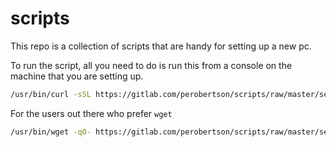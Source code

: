 # scripts

This repo is a collection of scripts that are handy for setting up a new pc.

To run the script, all you need to do is run this from a console on the machine that you are setting up.
```bash
/usr/bin/curl -sSL https://gitlab.com/perobertson/scripts/raw/master/setup.sh | time bash
```

For the users out there who prefer `wget`
```bash
/usr/bin/wget -qO- https://gitlab.com/perobertson/scripts/raw/master/setup.sh | time bash
```

